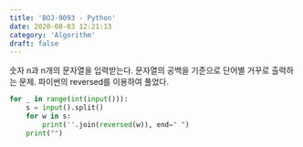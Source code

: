 ```yaml
---
title: 'BOJ-9093 - Python'
date: 2020-08-03 12:21:13
category: 'Algorithm'
draft: false
---
```

숫자 n과 n개의 문자열을 입력받는다. 문자열의 공백을 기준으로 단어별 거꾸로 출력하는 문제. 파이썬의 reversed를 이용하여 풀었다.
```python
for _ in range(int(input())):
    s = input().split()
    for w in s:
        print(''.join(reversed(w)), end=" ")
    print("")

```